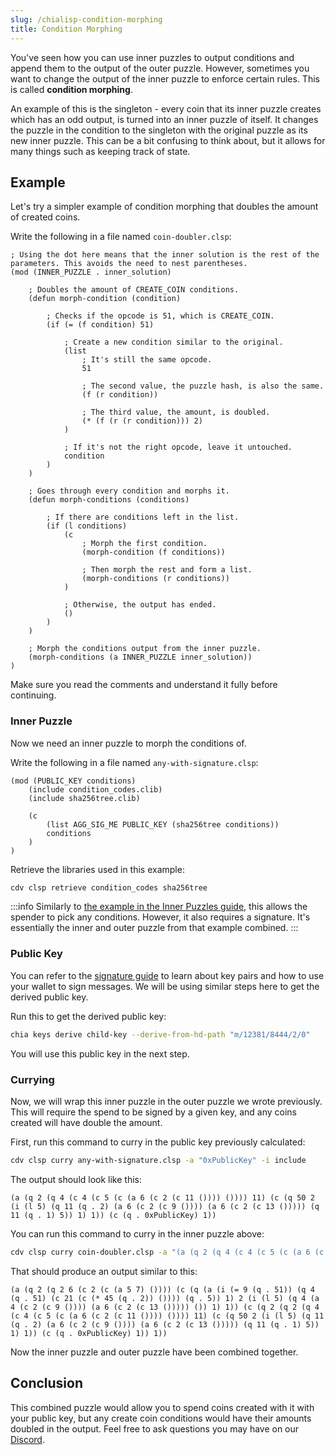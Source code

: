 ```yaml
---
slug: /chialisp-condition-morphing
title: Condition Morphing
---
```


You've seen how you can use inner puzzles to output conditions and append them to the output of the outer puzzle. However, sometimes you want to change the output of the inner puzzle to enforce certain rules. This is called **condition morphing**.

An example of this is the singleton - every coin that its inner puzzle creates which has an odd output, is turned into an inner puzzle of itself. It changes the puzzle in the condition to the singleton with the original puzzle as its new inner puzzle. This can be a bit confusing to think about, but it allows for many things such as keeping track of state.

## Example

Let's try a simpler example of condition morphing that doubles the amount of created coins.

Write the following in a file named `coin-doubler.clsp`:

```chialisp title="coin-double.clsp"
; Using the dot here means that the inner solution is the rest of the parameters. This avoids the need to nest parentheses.
(mod (INNER_PUZZLE . inner_solution)

    ; Doubles the amount of CREATE_COIN conditions.
    (defun morph-condition (condition)

        ; Checks if the opcode is 51, which is CREATE_COIN.
        (if (= (f condition) 51)

            ; Create a new condition similar to the original.
            (list
                ; It's still the same opcode.
                51

                ; The second value, the puzzle hash, is also the same.
                (f (r condition))

                ; The third value, the amount, is doubled.
                (* (f (r (r condition))) 2)
            )

            ; If it's not the right opcode, leave it untouched.
            condition
        )
    )

    ; Goes through every condition and morphs it.
    (defun morph-conditions (conditions)

        ; If there are conditions left in the list.
        (if (l conditions)
            (c
                ; Morph the first condition.
                (morph-condition (f conditions))

                ; Then morph the rest and form a list.
                (morph-conditions (r conditions))
            )

            ; Otherwise, the output has ended.
            ()
        )
    )

    ; Morph the conditions output from the inner puzzle.
    (morph-conditions (a INNER_PUZZLE inner_solution))
)
```

Make sure you read the comments and understand it fully before continuing.

### Inner Puzzle

Now we need an inner puzzle to morph the conditions of.

Write the following in a file named `any-with-signature.clsp`:

```chialisp title="any-with-signature.clsp"
(mod (PUBLIC_KEY conditions)
    (include condition_codes.clib)
    (include sha256tree.clib)

    (c
        (list AGG_SIG_ME PUBLIC_KEY (sha256tree conditions))
        conditions
    )
)
```

Retrieve the libraries used in this example:

```bash
cdv clsp retrieve condition_codes sha256tree
```

:::info
Similarly to [the example in the Inner Puzzles guide](/chialisp-inner-puzzles#inner-puzzle), this allows the spender to pick any conditions. However, it also requires a signature. It's essentially the inner and outer puzzle from that example combined.
:::

### Public Key

You can refer to the [signature guide](/chialisp-bls-signatures) to learn about key pairs and how to use your wallet to sign messages. We will be using similar steps here to get the derived public key.

Run this to get the derived public key:

```bash
chia keys derive child-key --derive-from-hd-path "m/12381/8444/2/0"
```

You will use this public key in the next step.

### Currying

Now, we will wrap this inner puzzle in the outer puzzle we wrote previously. This will require the spend to be signed by a given key, and any coins created will have double the amount.

First, run this command to curry in the public key previously calculated:

```bash
cdv clsp curry any-with-signature.clsp -a "0xPublicKey" -i include
```

The output should look like this:

```chialisp
(a (q 2 (q 4 (c 4 (c 5 (c (a 6 (c 2 (c 11 ()))) ()))) 11) (c (q 50 2 (i (l 5) (q 11 (q . 2) (a 6 (c 2 (c 9 ()))) (a 6 (c 2 (c 13 ())))) (q 11 (q . 1) 5)) 1) 1)) (c (q . 0xPublicKey) 1))
```

You can run this command to curry in the inner puzzle above:

```bash
cdv clsp curry coin-doubler.clsp -a "(a (q 2 (q 4 (c 4 (c 5 (c (a 6 (c 2 (c 11 ()))) ()))) 11) (c (q 50 2 (i (l 5) (q 11 (q . 2) (a 6 (c 2 (c 9 ()))) (a 6 (c 2 (c 13 ())))) (q 11 (q . 1) 5)) 1) 1)) (c (q . 0xPublicKey) 1))" 
```

That should produce an output similar to this:

```chialisp
(a (q 2 (q 2 6 (c 2 (c (a 5 7) ()))) (c (q (a (i (= 9 (q . 51)) (q 4 (q . 51) (c 21 (c (* 45 (q . 2)) ()))) (q . 5)) 1) 2 (i (l 5) (q 4 (a 4 (c 2 (c 9 ()))) (a 6 (c 2 (c 13 ())))) ()) 1) 1)) (c (q 2 (q 2 (q 4 (c 4 (c 5 (c (a 6 (c 2 (c 11 ()))) ()))) 11) (c (q 50 2 (i (l 5) (q 11 (q . 2) (a 6 (c 2 (c 9 ()))) (a 6 (c 2 (c 13 ())))) (q 11 (q . 1) 5)) 1) 1)) (c (q . 0xPublicKey) 1)) 1))
```

Now the inner puzzle and outer puzzle have been combined together.

## Conclusion

This combined puzzle would allow you to spend coins created with it with your public key, but any create coin conditions would have their amounts doubled in the output. Feel free to ask questions you may have on our [Discord](https://discord.gg/chia).
